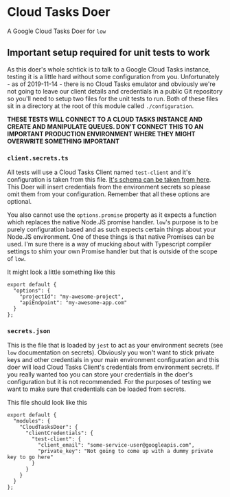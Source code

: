 # Cloud Tasks Doer
A Google Cloud Tasks Doer for `low`

## Important setup required for unit tests to work
As this doer's whole schtick is to talk to a Google Cloud Tasks instance, testing it is a little
hard without some configuration from you. Unfortunately - as of 2019-11-14 - there is no Cloud
Tasks emulator and obviously we're not going to leave our client details and credentials in a
public Git repository so you'll need to setup two files for the unit tests to run. Both of these
files sit in a directory at the root of this module called `./configuration`.

**THESE TESTS WILL CONNECT TO A CLOUD TASKS INSTANCE AND CREATE AND MANIPULATE QUEUES. DON'T CONNECT THIS TO AN IMPORTANT PRODUCTION ENVIRONMENT WHERE THEY MIGHT OVERWRITE SOMETHING IMPORTANT**

### `client.secrets.ts`
All tests will use a Cloud Tasks Client named `test-client` and it's configuration is taken from this
file. [It's schema can be taken from here](https://googleapis.dev/nodejs/tasks/latest/v2.CloudTasksClient.html).
This Doer will insert credentials from the environment secrets so please omit them from your
configuration. Remember that all these options are optional.

You also cannot use the `options.promise` property as it expects a function which replaces the
native Node.JS promise handler. `low`'s purpose is to be purely configuration based and as such
expects certain things about your Node.JS environment. One of these things is that native Promises
can be used. I'm sure there is a way of mucking about with Typescript compiler settings to shim
your own Promise handler but that is outside of the scope of `low`.

It might look a little something like this

```
export default {
  "options": {
    "projectId": "my-awesome-project",
    "apiEndpoint": "my-awesome-app.com"
  }
};
```

### `secrets.json`
This is the file that is loaded by `jest` to act as your environment secrets (see `low`
documentation on secrets). Obviously you won't want to stick private keys and other credentials
in your main environment configuration and this doer will load Cloud Tasks Client's credentials
from environment secrets. If you really wanted too you can store your credentials in the doer's
configuration but it is not recommended. For the purposes of testing we want to make sure that
credentials can be loaded from secrets.

This file should look like this

```
export default {
  "modules": {
    "CloudTasksDoer": {
      "clientCredentials": {
        "test-client": {
          "client_email": "some-service-user@googleapis.com",
          "private_key": "Not going to come up with a dummy private key to go here"
        }
      }
    }
  }
};
```
